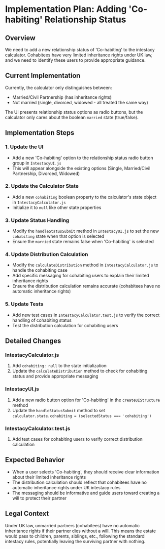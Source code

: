 # Implementation Plan: Adding 'Co-habiting' Relationship Status

## Overview
We need to add a new relationship status of 'Co-habiting' to the intestacy calculator. Cohabitees have very limited inheritance rights under UK law, and we need to identify these users to provide appropriate guidance.

## Current Implementation
Currently, the calculator only distinguishes between:
- Married/Civil Partnership (has inheritance rights)
- Not married (single, divorced, widowed - all treated the same way)

The UI presents relationship status options as radio buttons, but the calculator only cares about the boolean `married` state (true/false).

## Implementation Steps

### 1. Update the UI
- Add a new 'Co-habiting' option to the relationship status radio button group in `IntestacyUI.js`
- This will appear alongside the existing options (Single, Married/Civil Partnership, Divorced, Widowed)

### 2. Update the Calculator State
- Add a new `cohabiting` boolean property to the calculator's state object in `IntestacyCalculator.js`
- Initialize it to `null` like other state properties

### 3. Update Status Handling
- Modify the `handleStatusSubmit` method in `IntestacyUI.js` to set the new `cohabiting` state when that option is selected
- Ensure the `married` state remains false when 'Co-habiting' is selected

### 4. Update Distribution Calculation
- Modify the `calculateDistribution` method in `IntestacyCalculator.js` to handle the cohabiting case
- Add specific messaging for cohabiting users to explain their limited inheritance rights
- Ensure the distribution calculation remains accurate (cohabitees have no automatic inheritance rights)

### 5. Update Tests
- Add new test cases in `IntestacyCalculator.test.js` to verify the correct handling of cohabiting status
- Test the distribution calculation for cohabiting users

## Detailed Changes

### IntestacyCalculator.js
1. Add `cohabiting: null` to the state initialization
2. Update the `calculateDistribution` method to check for cohabiting status and provide appropriate messaging

### IntestacyUI.js
1. Add a new radio button option for 'Co-habiting' in the `createUIStructure` method
2. Update the `handleStatusSubmit` method to set `calculator.state.cohabiting = (selectedStatus === 'cohabiting')`

### IntestacyCalculator.test.js
1. Add test cases for cohabiting users to verify correct distribution calculation

## Expected Behavior
- When a user selects 'Co-habiting', they should receive clear information about their limited inheritance rights
- The distribution calculation should reflect that cohabitees have no automatic inheritance rights under UK intestacy rules
- The messaging should be informative and guide users toward creating a will to protect their partner

## Legal Context
Under UK law, unmarried partners (cohabitees) have no automatic inheritance rights if their partner dies without a will. This means the estate would pass to children, parents, siblings, etc., following the standard intestacy rules, potentially leaving the surviving partner with nothing.